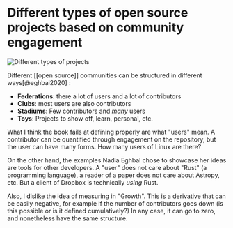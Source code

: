 # Different types of open source projects based on community engagement

![Different types of projects](/IMG_20200924_080022.jpg)

Different [[open source]] communities can be structured in different ways[@eghbal2020] : 
- **Federations**: there a lot of users and a lot of contributors
- **Clubs**: most users are also contributors
- **Stadiums**: Few contributors and *many* users 
- **Toys**: Projects to show off, learn, personal, etc.

What I think the book fails at defining properly are what "users" mean. A contributor can be quantified through engagement on the repository, but the user can have many forms. How many users of Linux are there? 

On the other hand, the examples Nadia Eghbal chose to showcase her ideas are tools for other developers. A "user" does not care about "Rust" (a programming language), a reader of a paper does not care about Astropy, etc. But a client of Dropbox is technically *using* Rust. 

Also, I dislike the idea of measuring in "Growth". This is a derivative that can be easily negative, for example if the number of contributors goes down (is this possible or is it defined cumulatively?) In any case, it can go to zero, and nonetheless have the same structure. 
